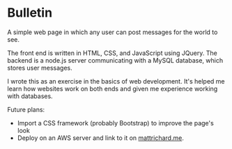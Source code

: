 Bulletin
========

A simple web page in which any user can post messages for the world to see.

The front end is written in HTML, CSS, and JavaScript using JQuery. The backend is a node.js server communicating with a MySQL database, which stores user messages.

I wrote this as an exercise in the basics of web development. It's helped me learn how websites work on both ends and given me experience working with databases.



Future plans:
  * Import a CSS framework (probably Bootstrap) to improve the page's look
  * Deploy on an AWS server and link to it on [mattrichard.me](http://www.mattrichard.me).
